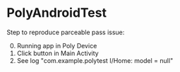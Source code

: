 # PolyAndroidTest
Step to reproduce parceable pass issue:

0. Running app in Poly Device
1. Click button in Main Activity
2. See log "com.example.polytest I/Home: model = null"
